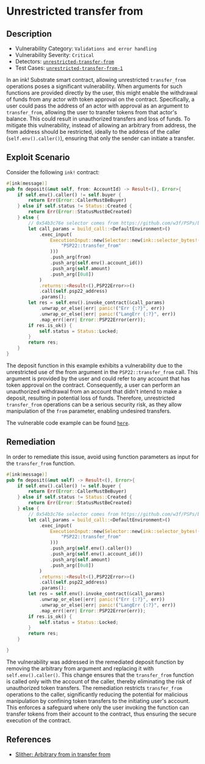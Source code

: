 # Unrestricted transfer from

## Description

- Vulnerability Category: `Validations and error handling`
- Vulnerability Severity: `Critical`
- Detectors: [`unrestricted-transfer-from`](https://github.com/CoinFabrik/scout/tree/main/detectors/unrestricted-transfer-from)
- Test Cases: [`unrestricted-transfer-from-1`](https://github.com/CoinFabrik/scout/tree/main/test-cases/unrestricted-transfer-from/unrestricted-transfer-from-1)

In an ink! Substrate smart contract, allowing unrestricted `transfer_from` operations poses a significant vulnerability. When arguments for such functions are provided directly by the user, this might enable the withdrawal of funds from any actor with token approval on the contract. Specifically, a user could pass the address of an actor with approval as an argument to `transfer_from`, allowing the user to transfer tokens from that actor's balance. This could result in unauthorized transfers and loss of funds. To mitigate this vulnerability, instead of allowing an arbitrary from address, the from address should be restricted, ideally to the address of the caller (`self.env().caller()`), ensuring that only the sender can initiate a transfer.

## Exploit Scenario

Consider the following `ink!` contract:

```rust
#[ink(message)]
pub fn deposit(&mut self, from: AccountId) -> Result<(), Error>{
    if self.env().caller() != self.buyer {
        return Err(Error::CallerMustBeBuyer)
    } else if self.status != Status::Created {
        return Err(Error::StatusMustBeCreated)
    } else {
        // 0x54b3c76e selector comes from https://github.com/w3f/PSPs/blob/master/PSPs/psp-22.md
        let call_params = build_call::<DefaultEnvironment>()
            .exec_input(
                ExecutionInput::new(Selector::new(ink::selector_bytes!(
                    "PSP22::transfer_from"
                )))
                .push_arg(from)
                .push_arg(self.env().account_id())
                .push_arg(self.amount)
                .push_arg([0u8])
            )
            .returns::<Result<(),PSP22Error>>()
            .call(self.psp22_address)
            .params();
        let res = self.env().invoke_contract(&call_params)
            .unwrap_or_else(|err| panic!("Err {:?}", err))
            .unwrap_or_else(|err| panic!("LangErr {:?}", err))
            .map_err(|err| Error::PSP22Error(err));
        if res.is_ok() {
            self.status = Status::Locked;
        }
        return res;
    }
}
```

The deposit function in this example exhibits a vulnerability due to the unrestricted use of the from argument in the `PSP22::transfer_from` call. This argument is provided by the user and could refer to any account that has token approval on the contract. Consequently, a user can perform an unauthorized withdrawal from an account that didn't intend to make a deposit, resulting in potential loss of funds. Therefore, unrestricted `transfer_from` operations can be a serious security risk, as they allow manipulation of the `from` parameter, enabling undesired transfers.

The vulnerable code example can be found [`here`](https://github.com/CoinFabrik/scout/tree/main/test-cases/unrestricted-transfer-from/unrestricted-transfer-from-1/vulnerable-example).

## Remediation

In order to remediate this issue, avoid using function parameters as input for the `transfer_from` function.

```rust
#[ink(message)]
pub fn deposit(&mut self) -> Result<(), Error>{
    if self.env().caller() != self.buyer {
        return Err(Error::CallerMustBeBuyer)
    } else if self.status != Status::Created {
        return Err(Error::StatusMustBeCreated)
    } else {
        // 0x54b3c76e selector comes from https://github.com/w3f/PSPs/blob/master/PSPs/psp-22.md
        let call_params = build_call::<DefaultEnvironment>()
            .exec_input(
                ExecutionInput::new(Selector::new(ink::selector_bytes!(
                    "PSP22::transfer_from"
                )))
                .push_arg(self.env().caller())
                .push_arg(self.env().account_id())
                .push_arg(self.amount)
                .push_arg([0u8])
            )
            .returns::<Result<(),PSP22Error>>()
            .call(self.psp22_address)
            .params();
        let res = self.env().invoke_contract(&call_params)
            .unwrap_or_else(|err| panic!("Err {:?}", err))
            .unwrap_or_else(|err| panic!("LangErr {:?}", err))
            .map_err(|err| Error::PSP22Error(err));
        if res.is_ok() {
            self.status = Status::Locked;
        }
        return res;
    }

}
```

The vulnerability was addressed in the remediated deposit function by removing the arbitrary from argument and replacing it with `self.env().caller()`. This change ensures that the `transfer_from` function is called only with the account of the caller, thereby eliminating the risk of unauthorized token transfers. The remediation restricts `transfer_from` operations to the caller, significantly reducing the potential for malicious manipulation by confining token transfers to the initiating user's account. This enforces a safeguard where only the user invoking the function can transfer tokens from their account to the contract, thus ensuring the secure execution of the contract.

## References

- [Slither: Arbitrary from in transfer from](https://github.com/crytic/slither/wiki/Detector-Documentation#arbitrary-from-in-transferfrom)